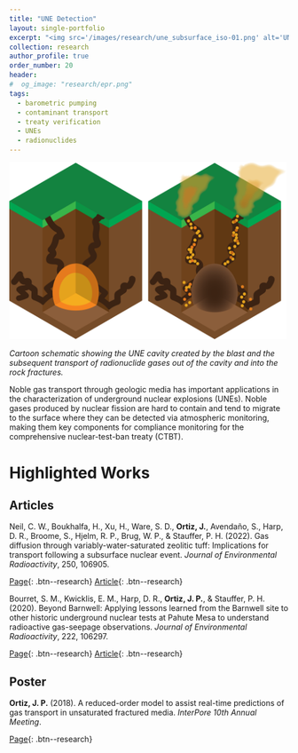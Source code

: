 ```yaml
---
title: "UNE Detection"
layout: single-portfolio
excerpt: "<img src='/images/research/une_subsurface_iso-01.png' alt='UNE cartoon'>"
collection: research
author_profile: true
order_number: 20
header: 
#  og_image: "research/epr.png"
tags:
  - barometric pumping
  - contaminant transport
  - treaty verification
  - UNEs
  - radionuclides
---
```



<!-- <div style="text-align: center;"> -->
<img src='/images/research/une_subsurface_iso-01.png'
width='500px'>
<!-- </div> -->

*Cartoon schematic showing the UNE cavity created by the blast and the subsequent transport of radionuclide gases out of the cavity and into the rock fractures.*

Noble gas transport through geologic media has important applications in the characterization of underground nuclear explosions (UNEs). Noble gases produced by nuclear fission are hard to contain and tend to migrate to the surface where they can be detected via atmospheric monitoring, making them key components for compliance monitoring for the comprehensive nuclear-test-ban treaty (CTBT). 


# Highlighted Works 

## Articles

Neil, C. W., Boukhalfa, H., Xu, H., Ware, S. D., <b>Ortiz, J.</b>, Avendaño, S., Harp, D. R., Broome, S., Hjelm, R. P., Brug, W. P., & Stauffer, P. H. (2022). Gas diffusion through variably-water-saturated zeolitic tuff: Implications for transport following a subsurface nuclear event. <i>Journal of Environmental Radioactivity</i>, 250, 106905.

[Page](/publication/2022-gasDiffusion-neil-jenvrad){: .btn--research} [Article](https://doi.org/10.1016/j.jenvrad.2022.106905){: .btn--research} 

Bourret, S. M., Kwicklis, E. M., Harp, D. R., <b>Ortiz, J. P.</b>, & Stauffer, P. H. (2020). Beyond Barnwell: Applying lessons learned from the Barnwell site to other historic underground nuclear tests at Pahute Mesa to understand radioactive gas-seepage observations. <i>Journal of Environmental Radioactivity</i>, 222, 106297.

[Page](/publication/2020-beyondBarnwell-bourret-jenvrad){: .btn--research} [Article](https://doi.org/10.1016/j.jenvrad.2020.106297){: .btn--research} 


## Poster

**Ortiz, J. P.** (2018). A reduced-order model to assist real-time predictions of gas transport in unsaturated fractured media. *InterPore 10th Annual Meeting*.

[Page](/talks/2018-rom-interpore){: .btn--research}
